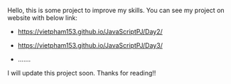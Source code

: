 Hello,  this is some project to improve my skills. You can see my project on website with below link:
- https://vietpham153.github.io/JavaScriptPJ/Day2/
- https://vietpham153.github.io/JavaScriptPJ/Day3/

- .......



I will update this project soon.
Thanks for reading!!
